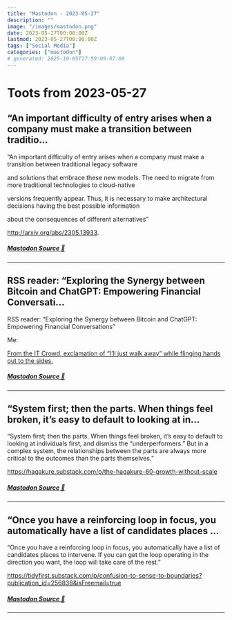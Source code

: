 ```yaml
---
title: "Mastodon - 2023-05-27"
description: ""
image: "/images/mastodon.png"
date: 2023-05-27T00:00:00Z
lastmod: 2023-05-27T00:00:00Z
tags: ["Social Media"]
categories: ["mastodon"]
# generated: 2025-10-05T17:59:09-07:00
---
```


# Toots from 2023-05-27

## “An important difficulty of entry arises when a company must make a transition between traditio...

“An important difficulty of entry arises when a company must make a transition between traditional legacy software

and solutions that embrace these new models. The need to migrate from more traditional technologies to cloud-native

versions frequently appear. Thus, it is necessary to make architectural decisions having the best possible information

about the consequences of different alternatives”

<http://arxiv.org/abs/2305.13933>.

##### [Mastodon Source 🐘](https://hachyderm.io/@mweagle/110437988135464496)

---

## RSS reader: “Exploring the Synergy between Bitcoin and ChatGPT: Empowering Financial Conversati...

RSS reader: “Exploring the Synergy between Bitcoin and ChatGPT: Empowering Financial Conversations”

Me:

[From the IT Crowd, exclamation of “I’ll just walk away” while flinging hands out to the sides. ](/mastodon/media/04197a863b1da2f1.mp4)

##### [Mastodon Source 🐘](https://hachyderm.io/@mweagle/110437775010669353)

---

## “System first; then the parts. When things feel broken, it’s easy to default to looking at in...

“System first; then the parts. When things feel broken, it’s easy to default to looking at individuals first, and dismiss the “underperformers.” But in a complex system, the relationships between the parts are always more critical to the outcomes than the parts themselves.”

<https://hagakure.substack.com/p/the-hagakure-60-growth-without-scale>

##### [Mastodon Source 🐘](https://hachyderm.io/@mweagle/110437751559371732)

---

## “Once you have a reinforcing loop in focus, you automatically have a list of candidates places ...

“Once you have a reinforcing loop in focus, you automatically have a list of candidates places to intervene. If you can get the loop operating in the direction you want, the loop will take care of the rest.”

<https://tidyfirst.substack.com/p/confusion-to-sense-to-boundaries?publication_id=256838&isFreemail=true>

##### [Mastodon Source 🐘](https://hachyderm.io/@mweagle/110437705740649172)

---

